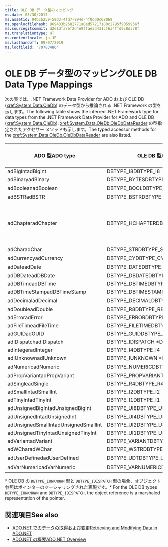```yaml
---
title: OLE DB データ型のマッピング
ms.date: 03/30/2017
ms.assetid: 04bcb259-59d3-4fd7-894d-4f0dd0c68069
ms.openlocfilehash: 969433b2582771a0ed57217180c2795f9359956f
ms.sourcegitcommit: d2e1dfa7ef2d4e9ffae3d431cf6a4ffd9c8d378f
ms.translationtype: HT
ms.contentlocale: ja-JP
ms.lasthandoff: 09/07/2019
ms.locfileid: "70783486"
---
```

# <a name="ole-db-data-type-mappings"></a><span data-ttu-id="9527a-102">OLE DB データ型のマッピング</span><span class="sxs-lookup"><span data-stu-id="9527a-102">OLE DB Data Type Mappings</span></span>
<span data-ttu-id="9527a-103">次の表では、.NET Framework Data Provider for ADO および OLE DB (<xref:System.Data.OleDb>) のデータ型から推論される .NET Framework の型を示します。</span><span class="sxs-lookup"><span data-stu-id="9527a-103">The following table shows the inferred .NET Framework type for data types from the .NET Framework Data Provider for ADO and OLE DB (<xref:System.Data.OleDb>).</span></span> <span data-ttu-id="9527a-104"><xref:System.Data.OleDb.OleDbDataReader> の型指定されたアクセサー メソッドも示します。</span><span class="sxs-lookup"><span data-stu-id="9527a-104">The typed accessor methods for the <xref:System.Data.OleDb.OleDbDataReader> are also listed.</span></span>  
  
|<span data-ttu-id="9527a-105">ADO 型</span><span class="sxs-lookup"><span data-stu-id="9527a-105">ADO type</span></span>|<span data-ttu-id="9527a-106">OLE DB 型</span><span class="sxs-lookup"><span data-stu-id="9527a-106">OLE DB type</span></span>|<span data-ttu-id="9527a-107">.NET Framework 型</span><span class="sxs-lookup"><span data-stu-id="9527a-107">.NET Framework type</span></span>|<span data-ttu-id="9527a-108">.NET Framework の型指定されたアクセサー</span><span class="sxs-lookup"><span data-stu-id="9527a-108">.NET Framework typed accessor</span></span>|  
|--------------|-----------------|----------------------------------------------------------------------|--------------------------------------------------------------------------------|  
|<span data-ttu-id="9527a-109">adBigInt</span><span class="sxs-lookup"><span data-stu-id="9527a-109">adBigInt</span></span>|<span data-ttu-id="9527a-110">DBTYPE_I8</span><span class="sxs-lookup"><span data-stu-id="9527a-110">DBTYPE_I8</span></span>|<span data-ttu-id="9527a-111">Int64</span><span class="sxs-lookup"><span data-stu-id="9527a-111">Int64</span></span>|<span data-ttu-id="9527a-112">GetInt64()</span><span class="sxs-lookup"><span data-stu-id="9527a-112">GetInt64()</span></span>|  
|<span data-ttu-id="9527a-113">adBinary</span><span class="sxs-lookup"><span data-stu-id="9527a-113">adBinary</span></span>|<span data-ttu-id="9527a-114">DBTYPE_BYTES</span><span class="sxs-lookup"><span data-stu-id="9527a-114">DBTYPE_BYTES</span></span>|<span data-ttu-id="9527a-115">Byte[]</span><span class="sxs-lookup"><span data-stu-id="9527a-115">Byte[]</span></span>|<span data-ttu-id="9527a-116">GetBytes()</span><span class="sxs-lookup"><span data-stu-id="9527a-116">GetBytes()</span></span>|  
|<span data-ttu-id="9527a-117">adBoolean</span><span class="sxs-lookup"><span data-stu-id="9527a-117">adBoolean</span></span>|<span data-ttu-id="9527a-118">DBTYPE_BOOL</span><span class="sxs-lookup"><span data-stu-id="9527a-118">DBTYPE_BOOL</span></span>|<span data-ttu-id="9527a-119">ブール型</span><span class="sxs-lookup"><span data-stu-id="9527a-119">Boolean</span></span>|<span data-ttu-id="9527a-120">GetBoolean()</span><span class="sxs-lookup"><span data-stu-id="9527a-120">GetBoolean()</span></span>|  
|<span data-ttu-id="9527a-121">adBSTR</span><span class="sxs-lookup"><span data-stu-id="9527a-121">adBSTR</span></span>|<span data-ttu-id="9527a-122">DBTYPE_BSTR</span><span class="sxs-lookup"><span data-stu-id="9527a-122">DBTYPE_BSTR</span></span>|<span data-ttu-id="9527a-123">String</span><span class="sxs-lookup"><span data-stu-id="9527a-123">String</span></span>|<span data-ttu-id="9527a-124">GetString()</span><span class="sxs-lookup"><span data-stu-id="9527a-124">GetString()</span></span>|  
|<span data-ttu-id="9527a-125">adChapter</span><span class="sxs-lookup"><span data-stu-id="9527a-125">adChapter</span></span>|<span data-ttu-id="9527a-126">DBTYPE_HCHAPTER</span><span class="sxs-lookup"><span data-stu-id="9527a-126">DBTYPE_HCHAPTER</span></span>|<span data-ttu-id="9527a-127">`DataReader` によってサポートされます。</span><span class="sxs-lookup"><span data-stu-id="9527a-127">Supported through the `DataReader`.</span></span> <span data-ttu-id="9527a-128">「[DataReader によるデータの取得](retrieving-data-using-a-datareader.md)」をご覧ください。</span><span class="sxs-lookup"><span data-stu-id="9527a-128">See [Retrieving Data Using a DataReader](retrieving-data-using-a-datareader.md).</span></span>|<span data-ttu-id="9527a-129">GetValue()</span><span class="sxs-lookup"><span data-stu-id="9527a-129">GetValue()</span></span>|  
|<span data-ttu-id="9527a-130">adChar</span><span class="sxs-lookup"><span data-stu-id="9527a-130">adChar</span></span>|<span data-ttu-id="9527a-131">DBTYPE_STR</span><span class="sxs-lookup"><span data-stu-id="9527a-131">DBTYPE_STR</span></span>|<span data-ttu-id="9527a-132">String</span><span class="sxs-lookup"><span data-stu-id="9527a-132">String</span></span>|<span data-ttu-id="9527a-133">GetString()</span><span class="sxs-lookup"><span data-stu-id="9527a-133">GetString()</span></span>|  
|<span data-ttu-id="9527a-134">adCurrency</span><span class="sxs-lookup"><span data-stu-id="9527a-134">adCurrency</span></span>|<span data-ttu-id="9527a-135">DBTYPE_CY</span><span class="sxs-lookup"><span data-stu-id="9527a-135">DBTYPE_CY</span></span>|<span data-ttu-id="9527a-136">Decimal (10 進数型)</span><span class="sxs-lookup"><span data-stu-id="9527a-136">Decimal</span></span>|<span data-ttu-id="9527a-137">GetDecimal()</span><span class="sxs-lookup"><span data-stu-id="9527a-137">GetDecimal()</span></span>|  
|<span data-ttu-id="9527a-138">adDate</span><span class="sxs-lookup"><span data-stu-id="9527a-138">adDate</span></span>|<span data-ttu-id="9527a-139">DBTYPE_DATE</span><span class="sxs-lookup"><span data-stu-id="9527a-139">DBTYPE_DATE</span></span>|<span data-ttu-id="9527a-140">DateTime</span><span class="sxs-lookup"><span data-stu-id="9527a-140">DateTime</span></span>|<span data-ttu-id="9527a-141">GetDateTime()</span><span class="sxs-lookup"><span data-stu-id="9527a-141">GetDateTime()</span></span>|  
|<span data-ttu-id="9527a-142">adDBDate</span><span class="sxs-lookup"><span data-stu-id="9527a-142">adDBDate</span></span>|<span data-ttu-id="9527a-143">DBTYPE_DBDATE</span><span class="sxs-lookup"><span data-stu-id="9527a-143">DBTYPE_DBDATE</span></span>|<span data-ttu-id="9527a-144">DateTime</span><span class="sxs-lookup"><span data-stu-id="9527a-144">DateTime</span></span>|<span data-ttu-id="9527a-145">GetDateTime()</span><span class="sxs-lookup"><span data-stu-id="9527a-145">GetDateTime()</span></span>|  
|<span data-ttu-id="9527a-146">adDBTime</span><span class="sxs-lookup"><span data-stu-id="9527a-146">adDBTime</span></span>|<span data-ttu-id="9527a-147">DBTYPE_DBTIME</span><span class="sxs-lookup"><span data-stu-id="9527a-147">DBTYPE_DBTIME</span></span>|<span data-ttu-id="9527a-148">DateTime</span><span class="sxs-lookup"><span data-stu-id="9527a-148">DateTime</span></span>|<span data-ttu-id="9527a-149">GetDateTime()</span><span class="sxs-lookup"><span data-stu-id="9527a-149">GetDateTime()</span></span>|  
|<span data-ttu-id="9527a-150">adDBTimeStamp</span><span class="sxs-lookup"><span data-stu-id="9527a-150">adDBTimeStamp</span></span>|<span data-ttu-id="9527a-151">DBTYPE_DBTIMESTAMP</span><span class="sxs-lookup"><span data-stu-id="9527a-151">DBTYPE_DBTIMESTAMP</span></span>|<span data-ttu-id="9527a-152">DateTime</span><span class="sxs-lookup"><span data-stu-id="9527a-152">DateTime</span></span>|<span data-ttu-id="9527a-153">GetDateTime()</span><span class="sxs-lookup"><span data-stu-id="9527a-153">GetDateTime()</span></span>|  
|<span data-ttu-id="9527a-154">adDecimal</span><span class="sxs-lookup"><span data-stu-id="9527a-154">adDecimal</span></span>|<span data-ttu-id="9527a-155">DBTYPE_DECIMAL</span><span class="sxs-lookup"><span data-stu-id="9527a-155">DBTYPE_DECIMAL</span></span>|<span data-ttu-id="9527a-156">Decimal (10 進数型)</span><span class="sxs-lookup"><span data-stu-id="9527a-156">Decimal</span></span>|<span data-ttu-id="9527a-157">GetDecimal()</span><span class="sxs-lookup"><span data-stu-id="9527a-157">GetDecimal()</span></span>|  
|<span data-ttu-id="9527a-158">adDouble</span><span class="sxs-lookup"><span data-stu-id="9527a-158">adDouble</span></span>|<span data-ttu-id="9527a-159">DBTYPE_R8</span><span class="sxs-lookup"><span data-stu-id="9527a-159">DBTYPE_R8</span></span>|<span data-ttu-id="9527a-160">Double</span><span class="sxs-lookup"><span data-stu-id="9527a-160">Double</span></span>|<span data-ttu-id="9527a-161">GetDouble()</span><span class="sxs-lookup"><span data-stu-id="9527a-161">GetDouble()</span></span>|  
|<span data-ttu-id="9527a-162">adError</span><span class="sxs-lookup"><span data-stu-id="9527a-162">adError</span></span>|<span data-ttu-id="9527a-163">DBTYPE_ERROR</span><span class="sxs-lookup"><span data-stu-id="9527a-163">DBTYPE_ERROR</span></span>|<span data-ttu-id="9527a-164">ExternalException</span><span class="sxs-lookup"><span data-stu-id="9527a-164">ExternalException</span></span>|<span data-ttu-id="9527a-165">GetValue()</span><span class="sxs-lookup"><span data-stu-id="9527a-165">GetValue()</span></span>|  
|<span data-ttu-id="9527a-166">adFileTime</span><span class="sxs-lookup"><span data-stu-id="9527a-166">adFileTime</span></span>|<span data-ttu-id="9527a-167">DBTYPE_FILETIME</span><span class="sxs-lookup"><span data-stu-id="9527a-167">DBTYPE_FILETIME</span></span>|<span data-ttu-id="9527a-168">DateTime</span><span class="sxs-lookup"><span data-stu-id="9527a-168">DateTime</span></span>|<span data-ttu-id="9527a-169">GetDateTime()</span><span class="sxs-lookup"><span data-stu-id="9527a-169">GetDateTime()</span></span>|  
|<span data-ttu-id="9527a-170">adGUID</span><span class="sxs-lookup"><span data-stu-id="9527a-170">adGUID</span></span>|<span data-ttu-id="9527a-171">DBTYPE_GUID</span><span class="sxs-lookup"><span data-stu-id="9527a-171">DBTYPE_GUID</span></span>|<span data-ttu-id="9527a-172">GUID</span><span class="sxs-lookup"><span data-stu-id="9527a-172">Guid</span></span>|<span data-ttu-id="9527a-173">GetGuid()</span><span class="sxs-lookup"><span data-stu-id="9527a-173">GetGuid()</span></span>|  
|<span data-ttu-id="9527a-174">adIDispatch</span><span class="sxs-lookup"><span data-stu-id="9527a-174">adIDispatch</span></span>|<span data-ttu-id="9527a-175">DBTYPE_IDISPATCH \*</span><span class="sxs-lookup"><span data-stu-id="9527a-175">DBTYPE_IDISPATCH \*</span></span>|<span data-ttu-id="9527a-176">Object</span><span class="sxs-lookup"><span data-stu-id="9527a-176">Object</span></span>|<span data-ttu-id="9527a-177">GetValue()</span><span class="sxs-lookup"><span data-stu-id="9527a-177">GetValue()</span></span>|  
|<span data-ttu-id="9527a-178">adInteger</span><span class="sxs-lookup"><span data-stu-id="9527a-178">adInteger</span></span>|<span data-ttu-id="9527a-179">DBTYPE_I4</span><span class="sxs-lookup"><span data-stu-id="9527a-179">DBTYPE_I4</span></span>|<span data-ttu-id="9527a-180">Int32</span><span class="sxs-lookup"><span data-stu-id="9527a-180">Int32</span></span>|<span data-ttu-id="9527a-181">GetInt32()</span><span class="sxs-lookup"><span data-stu-id="9527a-181">GetInt32()</span></span>|  
|<span data-ttu-id="9527a-182">adIUnknown</span><span class="sxs-lookup"><span data-stu-id="9527a-182">adIUnknown</span></span>|<span data-ttu-id="9527a-183">DBTYPE_IUNKNOWN \*</span><span class="sxs-lookup"><span data-stu-id="9527a-183">DBTYPE_IUNKNOWN \*</span></span>|<span data-ttu-id="9527a-184">Object</span><span class="sxs-lookup"><span data-stu-id="9527a-184">Object</span></span>|<span data-ttu-id="9527a-185">GetValue()</span><span class="sxs-lookup"><span data-stu-id="9527a-185">GetValue()</span></span>|  
|<span data-ttu-id="9527a-186">adNumeric</span><span class="sxs-lookup"><span data-stu-id="9527a-186">adNumeric</span></span>|<span data-ttu-id="9527a-187">DBTYPE_NUMERIC</span><span class="sxs-lookup"><span data-stu-id="9527a-187">DBTYPE_NUMERIC</span></span>|<span data-ttu-id="9527a-188">Decimal (10 進数型)</span><span class="sxs-lookup"><span data-stu-id="9527a-188">Decimal</span></span>|<span data-ttu-id="9527a-189">GetDecimal()</span><span class="sxs-lookup"><span data-stu-id="9527a-189">GetDecimal()</span></span>|  
|<span data-ttu-id="9527a-190">adPropVariant</span><span class="sxs-lookup"><span data-stu-id="9527a-190">adPropVariant</span></span>|<span data-ttu-id="9527a-191">DBTYPE_PROPVARIANT</span><span class="sxs-lookup"><span data-stu-id="9527a-191">DBTYPE_PROPVARIANT</span></span>|<span data-ttu-id="9527a-192">Object</span><span class="sxs-lookup"><span data-stu-id="9527a-192">Object</span></span>|<span data-ttu-id="9527a-193">GetValue()</span><span class="sxs-lookup"><span data-stu-id="9527a-193">GetValue()</span></span>|  
|<span data-ttu-id="9527a-194">adSingle</span><span class="sxs-lookup"><span data-stu-id="9527a-194">adSingle</span></span>|<span data-ttu-id="9527a-195">DBTYPE_R4</span><span class="sxs-lookup"><span data-stu-id="9527a-195">DBTYPE_R4</span></span>|<span data-ttu-id="9527a-196">Single</span><span class="sxs-lookup"><span data-stu-id="9527a-196">Single</span></span>|<span data-ttu-id="9527a-197">GetFloat()</span><span class="sxs-lookup"><span data-stu-id="9527a-197">GetFloat()</span></span>|  
|<span data-ttu-id="9527a-198">adSmallInt</span><span class="sxs-lookup"><span data-stu-id="9527a-198">adSmallInt</span></span>|<span data-ttu-id="9527a-199">DBTYPE_I2</span><span class="sxs-lookup"><span data-stu-id="9527a-199">DBTYPE_I2</span></span>|<span data-ttu-id="9527a-200">Int16</span><span class="sxs-lookup"><span data-stu-id="9527a-200">Int16</span></span>|<span data-ttu-id="9527a-201">GetInt16()</span><span class="sxs-lookup"><span data-stu-id="9527a-201">GetInt16()</span></span>|  
|<span data-ttu-id="9527a-202">adTinyInt</span><span class="sxs-lookup"><span data-stu-id="9527a-202">adTinyInt</span></span>|<span data-ttu-id="9527a-203">DBTYPE_I1</span><span class="sxs-lookup"><span data-stu-id="9527a-203">DBTYPE_I1</span></span>|<span data-ttu-id="9527a-204">Byte</span><span class="sxs-lookup"><span data-stu-id="9527a-204">Byte</span></span>|<span data-ttu-id="9527a-205">GetByte()</span><span class="sxs-lookup"><span data-stu-id="9527a-205">GetByte()</span></span>|  
|<span data-ttu-id="9527a-206">adUnsignedBigInt</span><span class="sxs-lookup"><span data-stu-id="9527a-206">adUnsignedBigInt</span></span>|<span data-ttu-id="9527a-207">DBTYPE_UI8</span><span class="sxs-lookup"><span data-stu-id="9527a-207">DBTYPE_UI8</span></span>|<span data-ttu-id="9527a-208">UInt64</span><span class="sxs-lookup"><span data-stu-id="9527a-208">UInt64</span></span>|<span data-ttu-id="9527a-209">GetValue()</span><span class="sxs-lookup"><span data-stu-id="9527a-209">GetValue()</span></span>|  
|<span data-ttu-id="9527a-210">adUnsignedInt</span><span class="sxs-lookup"><span data-stu-id="9527a-210">adUnsignedInt</span></span>|<span data-ttu-id="9527a-211">DBTYPE_UI4</span><span class="sxs-lookup"><span data-stu-id="9527a-211">DBTYPE_UI4</span></span>|<span data-ttu-id="9527a-212">UInt32</span><span class="sxs-lookup"><span data-stu-id="9527a-212">UInt32</span></span>|<span data-ttu-id="9527a-213">GetValue()</span><span class="sxs-lookup"><span data-stu-id="9527a-213">GetValue()</span></span>|  
|<span data-ttu-id="9527a-214">adUnsignedSmallInt</span><span class="sxs-lookup"><span data-stu-id="9527a-214">adUnsignedSmallInt</span></span>|<span data-ttu-id="9527a-215">DBTYPE_UI2</span><span class="sxs-lookup"><span data-stu-id="9527a-215">DBTYPE_UI2</span></span>|<span data-ttu-id="9527a-216">UInt16</span><span class="sxs-lookup"><span data-stu-id="9527a-216">UInt16</span></span>|<span data-ttu-id="9527a-217">GetValue()</span><span class="sxs-lookup"><span data-stu-id="9527a-217">GetValue()</span></span>|  
|<span data-ttu-id="9527a-218">adUnsignedTinyInt</span><span class="sxs-lookup"><span data-stu-id="9527a-218">adUnsignedTinyInt</span></span>|<span data-ttu-id="9527a-219">DBTYPE_UI1</span><span class="sxs-lookup"><span data-stu-id="9527a-219">DBTYPE_UI1</span></span>|<span data-ttu-id="9527a-220">Byte</span><span class="sxs-lookup"><span data-stu-id="9527a-220">Byte</span></span>|<span data-ttu-id="9527a-221">GetByte()</span><span class="sxs-lookup"><span data-stu-id="9527a-221">GetByte()</span></span>|  
|<span data-ttu-id="9527a-222">adVariant</span><span class="sxs-lookup"><span data-stu-id="9527a-222">adVariant</span></span>|<span data-ttu-id="9527a-223">DBTYPE_VARIANT</span><span class="sxs-lookup"><span data-stu-id="9527a-223">DBTYPE_VARIANT</span></span>|<span data-ttu-id="9527a-224">Object</span><span class="sxs-lookup"><span data-stu-id="9527a-224">Object</span></span>|<span data-ttu-id="9527a-225">GetValue()</span><span class="sxs-lookup"><span data-stu-id="9527a-225">GetValue()</span></span>|  
|<span data-ttu-id="9527a-226">adWChar</span><span class="sxs-lookup"><span data-stu-id="9527a-226">adWChar</span></span>|<span data-ttu-id="9527a-227">DBTYPE_WSTR</span><span class="sxs-lookup"><span data-stu-id="9527a-227">DBTYPE_WSTR</span></span>|<span data-ttu-id="9527a-228">String</span><span class="sxs-lookup"><span data-stu-id="9527a-228">String</span></span>|<span data-ttu-id="9527a-229">GetString()</span><span class="sxs-lookup"><span data-stu-id="9527a-229">GetString()</span></span>|  
|<span data-ttu-id="9527a-230">adUserDefined</span><span class="sxs-lookup"><span data-stu-id="9527a-230">adUserDefined</span></span>|<span data-ttu-id="9527a-231">DBTYPE_UDT</span><span class="sxs-lookup"><span data-stu-id="9527a-231">DBTYPE_UDT</span></span>|<span data-ttu-id="9527a-232">サポート外</span><span class="sxs-lookup"><span data-stu-id="9527a-232">not supported</span></span>||  
|<span data-ttu-id="9527a-233">adVarNumeric</span><span class="sxs-lookup"><span data-stu-id="9527a-233">adVarNumeric</span></span>|<span data-ttu-id="9527a-234">DBTYPE_VARNUMERIC</span><span class="sxs-lookup"><span data-stu-id="9527a-234">DBTYPE_VARNUMERIC</span></span>|<span data-ttu-id="9527a-235">サポート外</span><span class="sxs-lookup"><span data-stu-id="9527a-235">not supported</span></span>||  
  
 <span data-ttu-id="9527a-236">\* OLE DB の `DBTYPE_IUNKNOWN` 型と `DBTYPE_IDISPATCH` 型の場合、オブジェクト参照はポインターのマーシャリングされた表現です。</span><span class="sxs-lookup"><span data-stu-id="9527a-236">\* For the OLE DB types `DBTYPE_IUNKNOWN` and `DBTYPE_IDISPATCH`, the object reference is a marshaled representation of the pointer.</span></span>  
  
## <a name="see-also"></a><span data-ttu-id="9527a-237">関連項目</span><span class="sxs-lookup"><span data-stu-id="9527a-237">See also</span></span>

- [<span data-ttu-id="9527a-238">ADO.NET でのデータの取得および変更</span><span class="sxs-lookup"><span data-stu-id="9527a-238">Retrieving and Modifying Data in ADO.NET</span></span>](retrieving-and-modifying-data.md)
- [<span data-ttu-id="9527a-239">ADO.NET の概要</span><span class="sxs-lookup"><span data-stu-id="9527a-239">ADO.NET Overview</span></span>](ado-net-overview.md)
